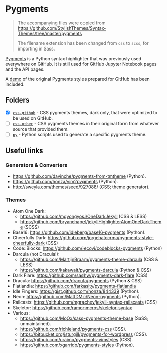 # Pygments

> The accompanying files were copied from https://github.com/StylishThemes/Syntax-Themes/tree/master/pygments
> 
> The filename extension has been changed from `css` to `scss`, for importing in Sass.

[Pygments](http://pygments.org/) is a Python syntax highlighter that was previously used everywhere on GitHub. It is still used for GitHub Jupyter Notebook pages and the API pages.

A [demo](https://stylishthemes.github.io/Syntax-Themes/pygments/) of the original Pygments styles prepared for GitHub has been included.

## Folders

* [X] [`css-github`](css-github/) - CSS pygments themes, dark only, that were optimized to be used on GitHub.
* [ ] [`css-other`](css-other/) - CSS pygments themes in their original form from whatever source that provided them.
* [ ] [`py`](py/) - Python scripts used to generate a specific pygments theme.

## Useful links

### Generators &amp; Converters

* https://github.com/davinche/pygments-from-tmtheme (Python).
* https://github.com/honza/vim2pygments (Python).
* http://sweyla.com/themes/seed/927088/ (CSS; theme generator).

### Themes

* Atom One Dark:
  * https://github.com/mgyongyosi/OneDarkJekyll (CSS &amp; LESS)
  * https://github.com/bryanchapel/jekyllHighlighterAtomOneDarkTheme (SCSS)
* Base16: https://github.com/idleberg/base16-pygments (Python).
* Cheerfully Dark: https://github.com/jorgehatccrma/pygments-style-cheerfully-dark (CSS)
* Code::Blocks: https://github.com/lecovi/codeblocks-pygments (Python)
* Darcula (not Dracula!):
  * https://github.com/MartijnBraam/pygments-theme-darcula (CSS &amp; LESS)
  * https://github.com/kakawait/pygments-darcula (Python &amp; CSS)
* Dark Flare: https://github.com/sashw/pygments-dark-flare (CSS)
* Dracula: https://github.com/dracula/pygments (Python &amp; CSS)
* Flatlandia: https://github.com/farkasity/pygments-flatlandia
* Idle Fingers: https://gist.github.com/honza/844339 (Python).
* Neon: https://github.com/MattDMo/Neon-pygments (Python).
* Railcasts: https://github.com/mgrachev/jekyll-syntax-railscasts (CSS)
* Skeletor: https://github.com/ramonmcros/skeletor-syntax
* Various:
  * https://github.com/MoOx/sass-pygments-theme-base (SaSS; unmaintained).
  * https://github.com/richleland/pygments-css (CSS).
  * https://bitbucket.org/jsturgill/pygments-for-wordpress (CSS).
  * https://github.com/uraimo/pygments-vimstyles (CSS).
  * https://github.com/xgarrido/pygments-styles (Python).
